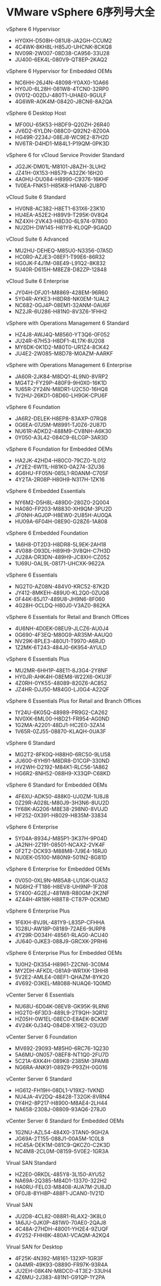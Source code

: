 # VMware vSphere 6序列号大全

vSphere 6 Hypervisor

* HY0XH-D508H-081U8-JA2GH-CCUM2
* 4C4WK-8KH8L-H85J0-UHCNK-8CKQ8
* NV09R-2W007-08D38-CA956-33U28
* JU400-6EK4L-080V9-QT8EP-2KAQ2

vSphere 6 Hypervisor for Embedded OEMs

* NC6HH-26J4N-48098-Y0AX0-1GA66
* HY0J0-6L28H-081W8-4TCN0-32RP0
* 0V012-002DJ-480T1-UHAE0-9GULF
* 4G6WR-A0K4M-08420-J8CN6-8A2QA

vSphere 6 Desktop Host

* MF00U-65K53-H8DF9-Q20ZH-26R40
* JV6D2-6YLDN-088C0-Q92N2-8Z00A
* HG49R-2234J-08EJ8-WC9E2-87H2D
* NV6TR-D4HD1-M84L1-P19QM-0PK3D

vSphere 6 for vCloud Service Provider Standard

* JG2JK-DM01L-M8101-J8AZH-3LUH2
* JZ41H-0X153-H8579-A32ZK-16H20
* 4A0HU-DU084-H8990-C9376-16KHF
* 1V0EA-FNK51-H85K8-H1AN6-2U8PD

vCloud Suite 6 Standard

* HV0N8-AC382-H8ET1-631X6-23K10
* HU4EA-A52E2-H89V9-T295K-0V8Q4
* NZ4XH-2VK43-H8D30-6L974-97800
* NU2DH-DW145-H81Y8-KL0QP-9GAQD

vCloud Suite 6 Advanced

* MU2HU-DEHEQ-M85U0-N3356-07A5D
* HC0R0-AZJE3-08EF1-T99E6-86R32
* HG0JK-F4J1M-08E49-L91Q2-8K832
* 5U40R-D615H-M8EZ8-D82ZP-12848

vCloud Suite 6 Enterprise

* JY04H-DFJ01-M8869-428EM-96R60
* 5Y04R-AYKE3-H8DR8-NK0EM-1UAL2
* NC682-0GJ4P-08EM1-32ANM-0AU6F
* NZ2JR-6U286-H81N0-8V3Z6-1FHH2

vSphere with Operations Management 6 Standard

* HZ4J8-AWJ4Q-M8560-YT3Q6-0F052
* JU24R-67H53-H8DF1-4L17K-8U208
* MY6DK-0K1D2-M80T0-UR1Z4-8CK42
* JU4E2-2W085-M8D78-M0AZM-AARKF

vSphere with Operations Management 6 Enterprise

* JA60R-2JK84-M8DQ1-4L9N0-8VRP2
* MG4T2-FY29P-480F9-9H0X0-16K1D
* 1U65R-2Y24N-M8DR1-U2C50-16HQ8
* 1V2HU-26KD1-08D60-LH9GK-CPU6F

vSphere 6 Foundation

* JA6R2-DELEK-H8EP8-83AXP-07RQ8
* 0G6EA-07J5M-M8991-TJ0Z6-2U87D
* NU61R-ADKD2-488M9-CV8NH-A6K30
* 0Y050-A3L42-084C9-6LCGP-3AR3D

vSphere 6 Foundation for Embedded OEMs

* HA2JK-42HD4-H80C0-79CZ0-1L012
* JY2E2-6W11L-H81K0-0A274-3ZU36
* 4G6HU-FF05N-085L1-R0ANM-C705F
* 4Y2TA-2R08P-H80H9-N317H-1ZK16

vSphere 6 Embedded Essentials

* NY6M2-D5H8L-489D0-280Z0-2Q004
* HA080-FP203-M8830-XH9QM-3PU2D
* JF0NH-AGJ0P-H8EW0-2U85H-AU0QA
* HU09A-6F04H-08E90-G28Z6-1A808

vSphere 6 Embedded Foundation

* 1A6H8-DT2D3-H8DR8-5L9EK-2AH18
* 4V088-D93DL-H89H9-3V8QH-C7H3D
* JU28A-DR3DN-489H9-JC8XH-CZ052
* 1U69U-0AL9L-08171-UHCXK-9622A

vSphere 6 Essentials

* NG2T0-AZ08N-484V0-KRC52-87K2D
* JY412-8MKEH-489U0-KL2Q0-0ZUQ8
* 0F44K-85J17-489U8-JH9N6-8F060
* 4G28H-0CLDQ-H80J0-V3AZ0-862KA

vSphere 6 Essentials for Retail and Branch Offices

* 4U6NH-4D0EK-08EU9-JLCZ6-AU0J4
* 0G690-4F3EQ-M80G9-AR35M-AAUQ0
* NV29K-8PLE3-480U1-T9970-A6RJD
* 1Z2MK-6T243-484J0-6K954-AYULD

vSphere 6 Essentials Plus

* MU2MR-6HH1P-48E11-8J3G4-2Y8NF
* HY0JR-AHK4H-08EM8-W22X6-0KU3F
* 4Z0RH-0YK55-48089-820Z6-AC852
* JZ4HR-DJJ50-M84G0-LJ0G4-A22QF

vSphere 6 Essentials Plus for Retail and Branch Offices

* 1Y24U-6K05Q-48989-PR9G2-CA262
* NV0XK-6ML00-H8D21-FR954-AG0ND
* 1G2MA-A2201-48DJ1-HC2E0-3ZA14
* 1V65R-0ZJ55-08870-KLAQH-0UA3F

vSphere 6 Standard

* MG2T2-8FK0Q-H88H0-6RC50-9LU58
* JU600-6YH91-M8DR8-D1CGP-330ND
* HV2WH-D2192-M84K1-RLC56-1A862
* HG6R2-8NH52-088H9-X33QP-C68KD

vSphere 6 Standard for Embedded OEMs

* 4F6XU-ADK50-488K0-UJ0ZM-1U8J8
* 0Z29R-A028L-M80J9-3H3N6-8UU2D
* 1Y68K-AG206-M8E38-298N0-8VUJD
* HF252-0X391-H8029-H835M-33834

vSphere 6 Enterprise

* 5Y04A-8934J-M85P1-3K37H-9P04D
* JA2NH-2Z191-08501-NCAX2-2VK4F
* 0F2T2-DCK93-M88M8-7J9E4-16RJ0
* NU0EK-05100-M80N9-501N2-8G81D

vSphere 6 Enterprise for Embedded OEMs

* 0V050-0XL9N-M85A8-LU1GK-0UA52
* NG6H2-FT186-H8EV8-UH9NP-1F208
* 5Y400-4G2EJ-481W8-R80GM-2K2NF
* 4Z44H-4R19K-H88T8-CT87P-0CKMD

vSphere 6 Enterprise Plus

* 1F6XH-8VJ9L-481Y9-L835P-CFHHA
* 1G28U-AW18P-08189-72AE6-9URP8
* 4Y29R-D034H-48561-RLAG0-ACU40
* JU640-0JKE3-088J9-GRCXK-2PRH6

vSphere 6 Enterprise Plus for Embedded OEMs

* 1U0H2-DX354-H8961-Z2CN6-3C0M4
* MY2DH-AFKDL-081A9-WR1XK-13HH8
* 5V2E2-AMLE4-08EF1-QHAZM-8YK20
* 4V692-D3KEL-M8088-NUAQ6-1Q0MD

vCenter Server 6 Essentials

* NU68U-6D04K-08EV8-GK95K-9LRN6
* HG2T0-6F3D3-489L9-2T9QH-3QR12
* HZ05H-0W1EL-08EC0-E8AEK-8CKMF
* 4V24K-0J34Q-084D8-X19E2-03U2D

vCenter Server 6 Foundation

* MV692-29093-M85H0-6RC76-1Q230
* 5A6MU-0N057-08EF8-NT1Q0-2FU7D
* 5C21A-6XK4H-089K8-2385M-3PAM8
* NG6RA-ANK91-089Z9-P93ZH-0G016

vCenter Server 6 Standard

* HG612-FH19H-08DL1-V19X2-1VKND
* NU4JA-4V2DQ-48428-T32GK-8VRN4
* 0Y4H2-8P217-H8900-M8AE4-2LH44
* NA658-2308J-08809-93AQ6-278J0

vCenter Server 6 Standard for Embedded OEMs

* 1G2NU-AZL54-484X0-3TAN0-9GH2A
* JG69A-2T155-088J1-00A5M-1C0L8
* HC45A-DEK1M-081C9-QKCZ0-C2K3D
* NC4M8-2CL0M-08159-5V0E2-1GR3A

Virual SAN Standard

* HZ2E0-0RKDL-485Y8-3L150-AYU52
* NA69A-2Q385-M84D1-13370-322H2
* HA0RU-FEL03-M8408-AUA7M-2U8JD
* 0F0J8-8YH8P-488F1-JCAN0-1V21D

Virual SAN

* JU2D8-4CL82-088R1-RLAX2-3K8L0
* 1A6JU-0JK0P-481W0-70AE0-2QAJ8
* 4C48A-27HDH-48001-YH2E4-9ZUQF
* 4V252-FHH8K-480A1-VCAQM-A2KQ4

Virual SAN for Desktop

* 4F25K-4N392-M8161-132XP-1GR3F
* 0A4MR-49K93-08890-FR97K-93R4A
* JU2EH-08K4N-M8DC0-4T3E2-33UH4
* 4Z6MU-2J383-481N1-G91QP-1Y2PA

